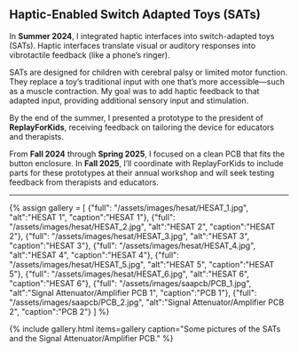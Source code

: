 <!-- <h2>Haptic-Enabled Switch Adapted Toys (SAT)s</h2>

In Summer 2024, I worked on integrating haptic interfaces into switch-adapted toys (SATs). Haptic interfaces can be used to characterize visual or auditory responses into normal vibrotactile feedback, like a phone’s ringer. SATs are developed specifically for children with cerebral palsy or limited motor function, so that the traditional input mechanism of a electronic toy can be adapted to a motor function, such as a muscle contraction, that is convenient for the child. The goal was to incorporate haptic feedback into this adapted input mechanism to provide additional stimulus and sensory input. By the end of the summer, I presented a prototype to the president of ReplayForKids, a nonprofit organization, and received valuable feedback on tailoring the device for educators and therapists. From Fall 2024 to Spring 2025, I mainly worked on developing a clean PCB that would work directly with the button's enclosure. For this upcoming Fall 2025, I will be coordinating with ReplayForKids to include the parts for these prototypes at their annual workshop. I will also be seeking out therapists and educators for testing these toys with children.

<figure class="third">
  <a href="{{ site.baseurl }}/assets/images/hesat/HESAT_1.jpg">
    <img src="{{ site.baseurl }}/assets/images/hesat/HESAT_1.jpg" alt="HESAT 1" style="max-height: 151px; height: auto; object-fit: contain;">
  </a>
  <a href="{{ site.baseurl }}/assets/images/hesat/HESAT_2.jpg">
    <img src="{{ site.baseurl }}/assets/images/hesat/HESAT_2.jpg" alt="HESAT 2" style="max-height: 151px; height: auto; object-fit: contain;">
  </a>
  <a href="{{ site.baseurl }}/assets/images/hesat/HESAT_3.jpg">
    <img src="{{ site.baseurl }}/assets/images/hesat/HESAT_3.jpg" alt="HESAT 3" style="max-height: 151px; height: auto; object-fit: contain;">
  </a>
  <a href="{{ site.baseurl }}/assets/images/hesat/HESAT_4.jpg">
    <img src="{{ site.baseurl }}/assets/images/hesat/HESAT_4.jpg" alt="HESAT 4" style="max-height: 151px; height: auto; object-fit: contain;">
  </a>
  <a href="{{ site.baseurl }}/assets/images/hesat/HESAT_5.jpg">
    <img src="{{ site.baseurl }}/assets/images/hesat/HESAT_5.jpg" alt="HESAT 5" style="max-height: 151px; height: auto; object-fit: contain;">
  </a>
  <a href="{{ site.baseurl }}/assets/images/hesat/HESAT_6.jpg">
    <img src="{{ site.baseurl }}/assets/images/hesat/HESAT_6.jpg" alt="HESAT 6" style="max-height: 151px; height: auto; object-fit: contain;">
  </a>
  <a href="{{ site.baseurl }}/assets/images/saapcb/PCB_1.jpg">
    <img src="{{ site.baseurl }}/assets/images/saapcb/PCB_1.jpg" alt="PCB 1" style="max-height: 151px; height: auto; object-fit: contain;">
  </a>
  <a href="{{ site.baseurl }}/assets/images/saapcb/PCB_2.jpg">
    <img src="{{ site.baseurl }}/assets/images/saapcb/PCB_2.jpg" alt="PCB 2" style="max-height: 151px; height: auto; object-fit: contain;">
  </a>
  <figcaption>Some pictures of the SATs and the Signal Attenuator/Amplifier PCB.</figcaption>
</figure> -->

## Haptic-Enabled Switch Adapted Toys (SATs)

In **Summer 2024**, I integrated haptic interfaces into switch-adapted toys (SATs). Haptic interfaces translate visual or auditory responses into vibrotactile feedback (like a phone’s ringer).

SATs are designed for children with cerebral palsy or limited motor function. They replace a toy’s traditional input with one that’s more accessible—such as a muscle contraction. My goal was to add haptic feedback to that adapted input, providing additional sensory input and stimulation.

By the end of the summer, I presented a prototype to the president of **ReplayForKids**, receiving feedback on tailoring the device for educators and therapists.

From **Fall 2024** through **Spring 2025**, I focused on a clean PCB that fits the button enclosure. In **Fall 2025**, I’ll coordinate with ReplayForKids to include parts for these prototypes at their annual workshop and will seek testing feedback from therapists and educators.

---

{% assign gallery = [
  {"full": "/assets/images/hesat/HESAT_1.jpg", "alt":"HESAT 1", "caption":"HESAT 1"},
  {"full": "/assets/images/hesat/HESAT_2.jpg", "alt":"HESAT 2", "caption":"HESAT 2"},
  {"full": "/assets/images/hesat/HESAT_3.jpg", "alt":"HESAT 3", "caption":"HESAT 3"},
  {"full": "/assets/images/hesat/HESAT_4.jpg", "alt":"HESAT 4", "caption":"HESAT 4"},
  {"full": "/assets/images/hesat/HESAT_5.jpg", "alt":"HESAT 5", "caption":"HESAT 5"},
  {"full": "/assets/images/hesat/HESAT_6.jpg", "alt":"HESAT 6", "caption":"HESAT 6"},
  {"full": "/assets/images/saapcb/PCB_1.jpg", "alt":"Signal Attenuator/Amplifier PCB 1", "caption":"PCB 1"},
  {"full": "/assets/images/saapcb/PCB_2.jpg", "alt":"Signal Attenuator/Amplifier PCB 2", "caption":"PCB 2"}
] %}

{% include gallery.html items=gallery caption="Some pictures of the SATs and the Signal Attenuator/Amplifier PCB." %}
